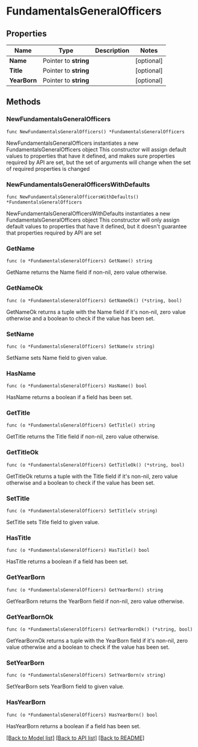 # FundamentalsGeneralOfficers

## Properties

Name | Type | Description | Notes
------------ | ------------- | ------------- | -------------
**Name** | Pointer to **string** |  | [optional] 
**Title** | Pointer to **string** |  | [optional] 
**YearBorn** | Pointer to **string** |  | [optional] 

## Methods

### NewFundamentalsGeneralOfficers

`func NewFundamentalsGeneralOfficers() *FundamentalsGeneralOfficers`

NewFundamentalsGeneralOfficers instantiates a new FundamentalsGeneralOfficers object
This constructor will assign default values to properties that have it defined,
and makes sure properties required by API are set, but the set of arguments
will change when the set of required properties is changed

### NewFundamentalsGeneralOfficersWithDefaults

`func NewFundamentalsGeneralOfficersWithDefaults() *FundamentalsGeneralOfficers`

NewFundamentalsGeneralOfficersWithDefaults instantiates a new FundamentalsGeneralOfficers object
This constructor will only assign default values to properties that have it defined,
but it doesn't guarantee that properties required by API are set

### GetName

`func (o *FundamentalsGeneralOfficers) GetName() string`

GetName returns the Name field if non-nil, zero value otherwise.

### GetNameOk

`func (o *FundamentalsGeneralOfficers) GetNameOk() (*string, bool)`

GetNameOk returns a tuple with the Name field if it's non-nil, zero value otherwise
and a boolean to check if the value has been set.

### SetName

`func (o *FundamentalsGeneralOfficers) SetName(v string)`

SetName sets Name field to given value.

### HasName

`func (o *FundamentalsGeneralOfficers) HasName() bool`

HasName returns a boolean if a field has been set.

### GetTitle

`func (o *FundamentalsGeneralOfficers) GetTitle() string`

GetTitle returns the Title field if non-nil, zero value otherwise.

### GetTitleOk

`func (o *FundamentalsGeneralOfficers) GetTitleOk() (*string, bool)`

GetTitleOk returns a tuple with the Title field if it's non-nil, zero value otherwise
and a boolean to check if the value has been set.

### SetTitle

`func (o *FundamentalsGeneralOfficers) SetTitle(v string)`

SetTitle sets Title field to given value.

### HasTitle

`func (o *FundamentalsGeneralOfficers) HasTitle() bool`

HasTitle returns a boolean if a field has been set.

### GetYearBorn

`func (o *FundamentalsGeneralOfficers) GetYearBorn() string`

GetYearBorn returns the YearBorn field if non-nil, zero value otherwise.

### GetYearBornOk

`func (o *FundamentalsGeneralOfficers) GetYearBornOk() (*string, bool)`

GetYearBornOk returns a tuple with the YearBorn field if it's non-nil, zero value otherwise
and a boolean to check if the value has been set.

### SetYearBorn

`func (o *FundamentalsGeneralOfficers) SetYearBorn(v string)`

SetYearBorn sets YearBorn field to given value.

### HasYearBorn

`func (o *FundamentalsGeneralOfficers) HasYearBorn() bool`

HasYearBorn returns a boolean if a field has been set.


[[Back to Model list]](../README.md#documentation-for-models) [[Back to API list]](../README.md#documentation-for-api-endpoints) [[Back to README]](../README.md)


